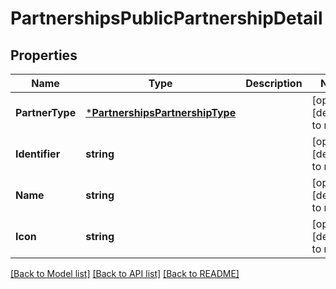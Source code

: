 # PartnershipsPublicPartnershipDetail

## Properties
Name | Type | Description | Notes
------------ | ------------- | ------------- | -------------
**PartnerType** | [***PartnershipsPartnershipType**](Partnerships.PartnershipType.md) |  | [optional] [default to null]
**Identifier** | **string** |  | [optional] [default to null]
**Name** | **string** |  | [optional] [default to null]
**Icon** | **string** |  | [optional] [default to null]

[[Back to Model list]](../README.md#documentation-for-models) [[Back to API list]](../README.md#documentation-for-api-endpoints) [[Back to README]](../README.md)


